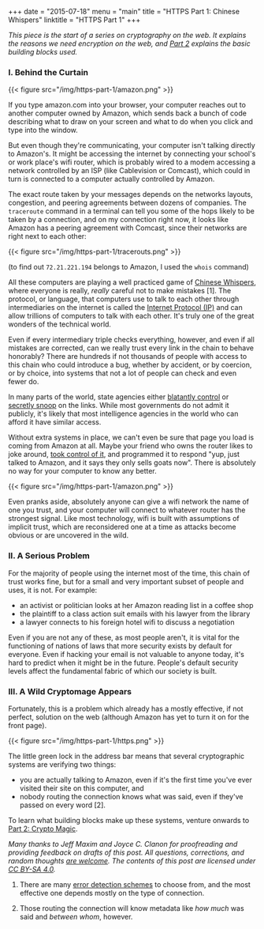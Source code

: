 +++
date = "2015-07-18"
menu = "main"
title = "HTTPS Part 1: Chinese Whispers"
linktitle = "HTTPS Part 1"
+++

*This piece is the start of a series on cryptography on the web. It explains the reasons we need encryption on the web, and [Part 2](/post/https-part-2) explains the basic building blocks used.*

### I. Behind the Curtain

{{< figure src="/img/https-part-1/amazon.png" >}}

If you type amazon.com into your browser, your computer reaches out to another computer owned by Amazon, which sends back a bunch of code describing what to draw on your screen and what to do when you click and type into the window.

But even though they're communicating, your computer isn't talking directly to Amazon's. It might be accessing the internet by connecting your school's or work place's wifi router, which is probably wired to a modem accessing a network controlled by an ISP (like Cablevision or Comcast), which could in turn is connected to a computer actually controlled by Amazon.

The exact route taken by your messages depends on the networks layouts, congestion, and peering agreements between dozens of companies. The `traceroute` command in a terminal can tell you some of the hops likely to be taken by a connection, and on my connection right now, it looks like Amazon has a peering agreement with Comcast, since their networks are right next to each other:

{{< figure src="/img/https-part-1/tracerouts.png" >}}

(to find out `72.21.221.194` belongs to Amazon, I used the `whois` command)

All these computers are playing a well practiced game of [Chinese Whispers](https://en.wikipedia.org/wiki/Chinese_whispers), where everyone is really, *really* careful not to make mistakes [1]. The protocol, or language, that computers use to talk to each other through intermediaries on the internet is called the [Internet Protocol (IP)](https://en.wikipedia.org/wiki/Internet_Protocol) and can allow trillions of computers to talk with each other. It's truly one of the great wonders of the technical world.

Even if every intermediary triple checks everything, however, and even if all mistakes are corrected, can we really trust every link in the chain to behave honorably? There are hundreds if not thousands of people with access to this chain who could introduce a bug, whether by accident, or by coercion, or by choice, into systems that not a lot of people can check and even fewer do.

In many parts of the world, state agencies either [blatantly control](https://en.wikipedia.org/wiki/Golden_Shield_Project) or [secretly snoop](https://en.wikipedia.org/wiki/Room_641A) on the links. While most governments do not admit it publicly, it's likely that most intelligence agencies in the world who can afford it have similar access.

Without extra systems in place, we can't even be sure that page you load is coming from Amazon at all. Maybe your friend who owns the router likes to joke around, [took control of it](https://www.dd-wrt.com/site/), and programmed it to respond "yup, just talked to Amazon, and it says they only sells goats now". There is absolutely no way for your computer to know any better.

{{< figure src="/img/https-part-1/amazon.png" >}}

Even pranks aside, absolutely anyone can give a wifi network the name of one you trust, and your computer will connect to whatever router has the strongest signal. Like most technology, wifi is built with assumptions of implicit trust, which are reconsidered one at a time as attacks become obvious or are uncovered in the wild.

### II. A Serious Problem

For the majority of people using the internet most of the time, this chain of trust works fine, but for a small and very important subset of people and uses, it is not. For example:

  - an activist or politician looks at her Amazon reading list in a coffee shop
  - the plaintiff to a class action suit emails with his lawyer from the library
  - a lawyer connects to his foreign hotel wifi to discuss a negotiation

Even if you are not any of these, as most people aren't, it is vital for the functioning of nations of laws that more security exists by default for everyone. Even if hacking your email is not valuable to anyone today, it's hard to predict when it might be in the future. People's default security levels affect the fundamental fabric of which our society is built.

### III. A Wild Cryptomage Appears

Fortunately, this is a problem which already has a mostly effective, if not perfect, solution on the web (although Amazon has yet to turn it on for the front page).

{{< figure src="/img/https-part-1/https.png" >}}

The little green lock in the address bar means that several cryptographic systems are verifying two things:

  - you are actually talking to Amazon, even if it's the first time you've ever visited their site on this computer, and
  - nobody routing the connection knows what was said, even if they've passed on every word [2].

To learn what building blocks make up these systems, venture onwards to [Part 2: Crypto Magic](https://blog.anfedorov.com/https-part-2).

*Many thanks to Jeff Maxim and Joyce C. Clanon for proofreading and providing feedback on drafts of this post. All questions, corrections, and random thoughts [are welcome](mailto:me@anfedorov.com). The contents of this post are licensed under [CC BY-SA 4.0](http://creativecommons.org/licenses/by-sa/4.0/).*

1. There are many [error detection schemes](https://en.wikipedia.org/wiki/Error_detection_and_correction#Error_detection_schemes) to choose from, and the most effective one depends mostly on the type of connection.

2. Those routing the connection will know metadata like *how much* was said and *between whom*, however.
